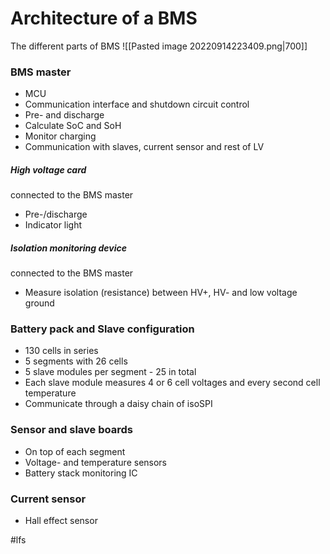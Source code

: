 # Architecture of a BMS

The different parts of BMS
![[Pasted image 20220914223409.png|700]]

### BMS master
- MCU
- Communication interface and shutdown circuit control
- Pre- and discharge
- Calculate SoC and SoH
- Monitor charging
- Communication with slaves, current sensor and rest of LV

##### High voltage card
connected to the BMS master
- Pre-/discharge
- Indicator light

##### Isolation monitoring device 
connected to the BMS master
- Measure isolation (resistance) between HV+, HV- and low voltage ground

### Battery pack and Slave configuration 
- 130 cells in series
- 5 segments with 26 cells
- 5 slave modules per segment - 25 in total 
- Each slave module measures 4 or 6 cell voltages and every second cell temperature
- Communicate through a daisy chain of isoSPI

### Sensor and slave boards
 - On top of each segment 
 - Voltage- and temperature sensors
 - Battery stack monitoring IC
 
### Current sensor
 - Hall effect sensor

#lfs
